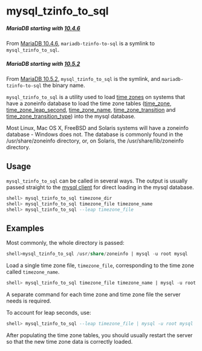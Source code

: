 # mysql_tzinfo_to_sql

##### MariaDB starting with [10.4.6](/kb/en/mariadb-1046-release-notes/)

From [MariaDB 10.4.6](/kb/en/mariadb-1046-release-notes/), `mariadb-tzinfo-to-sql` is a symlink to `mysql_tzinfo_to_sql`.

##### MariaDB starting with [10.5.2](/kb/en/mariadb-1052-release-notes/)

From [MariaDB 10.5.2](/kb/en/mariadb-1052-release-notes/), `mysql_tzinfo_to_sql` is the symlink, and `mariadb-tzinfo-to-sql` the binary name.

`mysql_tzinfo_to_sql` is a utility used to load [time zones](/columns-storage-engines-and-plugins/data-types/string-data-types/character-sets/internationalization-and-localization/time-zones/) on systems that have a zoneinfo database to load the time zone tables ([time_zone](/kb/en/mysqltime_zone-table/), [time_zone_leap_second](/kb/en/mysqltime_zone_leap_second-table/), [time_zone_name](/kb/en/mysqltime_zone_name-table/), [time_zone_transition](/kb/en/mysqltime_zone_transition-table/) and [time_zone_transition_type](/kb/en/mysqltime_zone_transition_type-table/)) into the mysql database.

Most Linux, Mac OS X, FreeBSD and Solaris systems will have a zoneinfo database - Windows does not. The database is commonly found in the /usr/share/zoneinfo directory, or, on Solaris, the /usr/share/lib/zoneinfo directory.

## Usage

`mysql_tzinfo_to_sql` can be called in several ways. The output is usually passed straight to the [mysql client](/clients-utilities/mysql-client/) for direct loading in the mysql database.

```sql
shell> mysql_tzinfo_to_sql timezone_dir
shell> mysql_tzinfo_to_sql timezone_file timezone_name
shell> mysql_tzinfo_to_sql --leap timezone_file
```

## Examples

Most commonly, the whole directory is passed:

```sql
shell>mysql_tzinfo_to_sql /usr/share/zoneinfo | mysql -u root mysql
```

Load a single time zone file, `timezone_file`, corresponding to the time zone called `timezone_name`.

```sql
shell> mysql_tzinfo_to_sql timezone_file timezone_name | mysql -u root mysql
```

A separate command for each time zone and time zone file the server needs is required.

To account for leap seconds, use:

```sql
shell> mysql_tzinfo_to_sql --leap timezone_file | mysql -u root mysql
```

After populating the time zone tables, you should usually restart the server so that the new time zone data is correctly loaded.